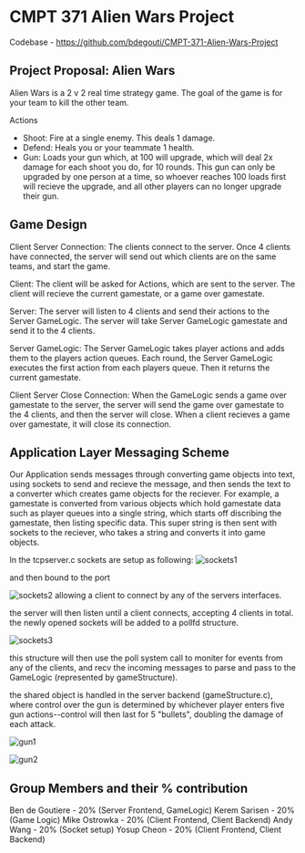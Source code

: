 # CMPT 371 Alien Wars Project  

Codebase - https://github.com/bdegouti/CMPT-371-Alien-Wars-Project 

## Project Proposal: Alien Wars
Alien Wars is a 2 v 2 real time strategy game. The goal of the game is for your team to kill the other team. 

Actions 
- Shoot: Fire at a single enemy. This deals 1 damage. 
- Defend: Heals you or your teammate 1 health. 
- Gun: Loads your gun which, at 100 will upgrade, which will deal 2x damage for each shoot you do, for 10 rounds. 
This gun can only be upgraded by one person at a time, so whoever reaches 100 loads first will recieve the upgrade,
and all other players can no longer upgrade their gun. 

## Game Design
Client Server Connection: The clients connect to the server. Once 4 clients have connected, the server will send out
which clients are on the same teams, and start the game. 

Client: The client will be asked for Actions, which are sent to the server. The client will recieve the current gamestate, 
or a game over gamestate. 

Server: The server will listen to 4 clients and send their actions to the Server GameLogic. 
The server will take Server GameLogic gamestate and send it to the 4 clients. 

Server GameLogic: The Server GameLogic takes player actions and adds them to the players action queues. 
Each round, the Server GameLogic executes the first action from each players queue. Then it returns the current gamestate.

Client Server Close Connection: When the GameLogic sends a game over gamestate to the server, 
the server will send the game over gamestate to the 4 clients, and then the server will close. 
When a client recieves a game over gamestate, it will close its connection. 

## Application Layer Messaging Scheme
Our Application sends messages through converting game objects into text, using sockets to send and recieve the message, 
and then sends the text to a converter which creates game objects for the reciever. 
For example, a gamestate is converted from various objects which hold gamestate data such as player queues into a single string,
which starts off discribing the gamestate, then listing specific data. This super string is then sent with sockets to the reciever, who takes a string and converts it into game objects.

In the tcpserver.c sockets are setup as following:
![sockets1](https://user-images.githubusercontent.com/71346386/184566355-aeb5712b-5495-452b-bb9b-7c61e25dcae3.png)

and then bound to the port

![sockets2](https://user-images.githubusercontent.com/71346386/184566371-c6b76d7b-c613-420a-adc9-ddcff6d8e77b.png)
allowing a client to connect by any of the servers interfaces.

the server will then listen until a client connects, accepting 4 clients in total. the newly opened sockets will be added to a pollfd structure. 

![sockets3](https://user-images.githubusercontent.com/71346386/184566613-ae2d5211-0a95-431a-80af-2673c8c4b69d.png)

this structure will then use the poll system call to moniter for events from any of the clients, and recv the incoming messages to parse and pass to the GameLogic (represented by gameStructure).

the shared object is handled in the server backend (gameStructure.c), where control over the gun is determined by whichever player enters five gun actions--control will then last for 5 "bullets", doubling the damage of each attack.

![gun1](https://user-images.githubusercontent.com/71346386/184567559-9603308f-65eb-486d-88ad-62ce7261bdf0.png)

![gun2](https://user-images.githubusercontent.com/71346386/184567572-2a887021-c7ee-41d1-96bd-9dafde55027e.png)

## Group Members and their % contribution
Ben de Goutiere - 20% (Server Frontend, GameLogic)
Kerem Sarisen - 20%   (Game Logic)
Mike Ostrowka - 20%   (Client Frontend, Client Backend)
Andy Wang - 20%       (Socket setup)
Yosup Cheon - 20%     (Client Frontend, Client Backend)
